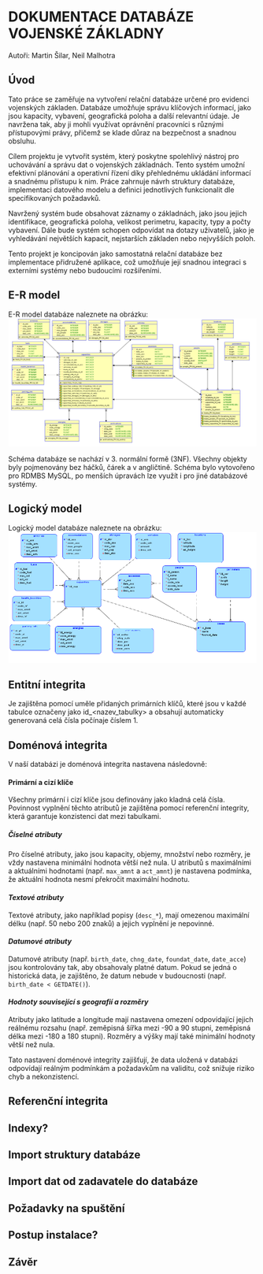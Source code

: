 # DOKUMENTACE DATABÁZE VOJENSKÉ ZÁKLADNY
Autoři: Martin Šilar, Neil Malhotra

## **Úvod**
Tato práce se zaměřuje na vytvoření relační databáze určené pro evidenci vojenských základen. Databáze umožňuje správu klíčových informací, jako jsou kapacity, vybavení, geografická poloha a další relevantní údaje. Je navržena tak, aby ji mohli využívat oprávnění pracovníci s různými přístupovými právy, přičemž se klade důraz na bezpečnost a snadnou obsluhu.

Cílem projektu je vytvořit systém, který poskytne spolehlivý nástroj pro uchovávání a správu dat o vojenských základnách. Tento systém umožní efektivní plánování a operativní řízení díky přehlednému ukládání informací a snadnému přístupu k nim. Práce zahrnuje návrh struktury databáze, implementaci datového modelu a definici jednotlivých funkcionalit dle specifikovaných požadavků.

Navržený systém bude obsahovat záznamy o základnách, jako jsou jejich identifikace, geografická poloha, velikost perimetru, kapacity, typy a počty vybavení. Dále bude systém schopen odpovídat na dotazy uživatelů, jako je vyhledávání největších kapacit, nejstarších základen nebo nejvyšších poloh.

Tento projekt je koncipován jako samostatná relační databáze bez implementace přidružené aplikace, což umožňuje její snadnou integraci s externími systémy nebo budoucími rozšířeními.

## **E-R model**
E-R model databáze naleznete na obrázku: 
![er diagram](relational.png)

Schéma databáze se nachází v 3. normální formě (3NF). Všechny objekty byly pojmenovány bez háčků, čárek a v angličtině. Schéma bylo vytovořeno pro RDMBS MySQL, po menších úpravách lze využít i pro jiné databázové systémy.

## **Logický model**
Logický model databáze naleznete na obrázku:
![logical diagram](logical.png)

## **Entitní integrita**
Je zajištěna pomocí uměle přidaných primárních klíčů, které jsou v každé tabulce označeny jako id_<nazev_tabulky> a obsahují automaticky generovaná celá čísla počínaje číslem 1.

## **Doménová integrita**

V naší databázi je doménová integrita nastavena následovně:

#### Primární a cizí klíče
Všechny primární i cizí klíče jsou definovány jako kladná celá čísla. Povinnost vyplnění těchto atributů je zajištěna pomocí referenční integrity, která garantuje konzistenci dat mezi tabulkami.

##### *Číselné atributy*
Pro číselné atributy, jako jsou kapacity, objemy, množství nebo rozměry, je vždy nastavena minimální hodnota větší než nula. U atributů s maximálními a aktuálními hodnotami (např. `max_amnt` a `act_amnt`) je nastavena podmínka, že aktuální hodnota nesmí překročit maximální hodnotu.

#### *Textové atributy*
Textové atributy, jako například popisy (`desc_*`), mají omezenou maximální délku (např. 50 nebo 200 znaků) a jejich vyplnění je nepovinné.

#### *Datumové atributy*
Datumové atributy (např. `birth_date`, `chng_date`, `foundat_date`, `date_acce`) jsou kontrolovány tak, aby obsahovaly platné datum. Pokud se jedná o historická data, je zajištěno, že datum nebude v budoucnosti (např. `birth_date < GETDATE()`).

#### *Hodnoty související s geografií a rozměry*
Atributy jako latitude a longitude mají nastavena omezení odpovídající jejich reálnému rozsahu (např. zeměpisná šířka mezi -90 a 90 stupni, zeměpisná délka mezi -180 a 180 stupni). Rozměry a výšky mají také minimální hodnoty větší než nula.

Tato nastavení doménové integrity zajišťují, že data uložená v databázi odpovídají reálným podmínkám a požadavkům na validitu, což snižuje riziko chyb a nekonzistencí.

## **Referenční integrita**


## **Indexy?**


## **Import struktury databáze**


## **Import dat od zadavatele do databáze**


## **Požadavky na spuštění**


## **Postup instalace?**


## **Závěr**
